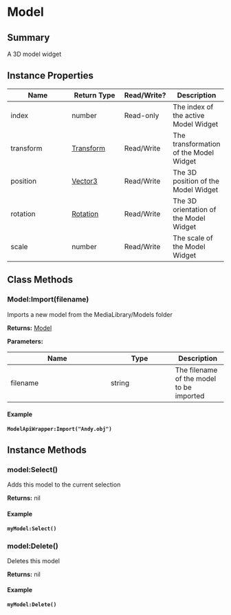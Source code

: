 
# Model

## Summary
A 3D model widget


## Instance Properties

<table>
<thead><tr><th width="225">Name</th><th width="160">Return Type</th><th width="80">Read/Write?</th><th>Description</th></tr></thead>
<tbody>
<tr><td>index</td><td>number</td><td>Read-only</td><td>The index of the active Model Widget</td></tr>
<tr><td>transform</td><td><a href="transform.md">Transform</a></td><td>Read/Write</td><td>The transformation of the Model Widget</td></tr>
<tr><td>position</td><td><a href="vector3.md">Vector3</a></td><td>Read/Write</td><td>The 3D position of the Model Widget</td></tr>
<tr><td>rotation</td><td><a href="rotation.md">Rotation</a></td><td>Read/Write</td><td>The 3D orientation of the Model Widget</td></tr>
<tr><td>scale</td><td>number</td><td>Read/Write</td><td>The scale of the Model Widget</td></tr>
</tbody></table>



## Class Methods

        
### Model:Import(filename)

Imports a new model from the MediaLibrary/Models folder

**Returns:** <a href="model.md">Model</a>


**Parameters:**

<table data-full-width="false">
<thead><tr><th width="217">Name</th><th width="134">Type</th><th>Description</th></tr></thead>
<tbody><tr><td>filename</td><td>string</td><td>The filename of the model to be imported</td></tr></tbody></table>




#### Example

<pre class="language-lua"><code class="lang-lua"><strong>ModelApiWrapper:Import("Andy.obj")</strong></code></pre>



    

## Instance Methods

        
### model:Select()

Adds this model to the current selection

**Returns:** nil




#### Example

<pre class="language-lua"><code class="lang-lua"><strong>myModel:Select()</strong></code></pre>




### model:Delete()

Deletes this model

**Returns:** nil




#### Example

<pre class="language-lua"><code class="lang-lua"><strong>myModel:Delete()</strong></code></pre>



    
